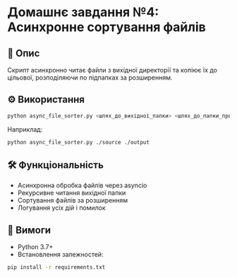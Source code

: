 # Домашнє завдання №4: Асинхронне сортування файлів

## 📁 Опис

Скрипт асинхронно читає файли з вихідної директорії та копіює їх до цільової, розподіляючи по підпапках за розширенням.

## ⚙️ Використання

```bash
python async_file_sorter.py <шлях_до_вихідної_папки> <шлях_до_папки_призначення>
```

Наприклад:

```bash
python async_file_sorter.py ./source ./output
```

## 🛠 Функціональність

- Асинхронна обробка файлів через asyncio
- Рекурсивне читання вихідної папки
- Сортування файлів за розширенням
- Логування усіх дій і помилок

## 🔧 Вимоги

- Python 3.7+
- Встановлення залежностей:

```bash
pip install -r requirements.txt
```

